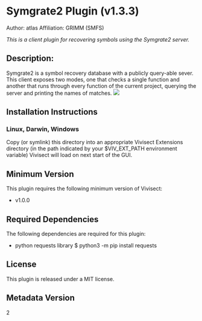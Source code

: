 # Symgrate2 Plugin (v1.3.3)
Author: atlas
Affiliation: GRIMM (SMFS)

_This is a client plugin for recovering symbols using the Symgrate2 server._

## Description:

Symgrate2 is a symbol recovery database with a publicly query-able sever.  This client exposes two modes, one that checks a single function and another that runs through every function of the current project, querying the server and printing the names of matches. ![](https://github.com/vivisect/plugin-symgrate2/blob/master/images/symgrate2.png?raw=true)


## Installation Instructions

### Linux, Darwin, Windows
Copy (or symlink) this directory into an appropriate Vivisect Extensions directory (in the path indicated by your $VIV_EXT_PATH environment variable)
Vivisect will load on next start of the GUI.


## Minimum Version

This plugin requires the following minimum version of Vivisect:

* v1.0.0



## Required Dependencies

The following dependencies are required for this plugin:
* python requests library
    $ python3 -m pip install requests


## License

This plugin is released under a MIT license.
## Metadata Version

2
